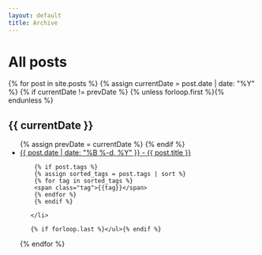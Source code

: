 ```yaml
---
layout: default
title: Archive
---
```


# All posts

<section class="archive-posts">

   {% for post in site.posts %}
       {% assign currentDate = post.date | date: "%Y" %}
       {% if currentDate != prevDate %}
           {% unless forloop.first %}</ul>{% endunless %}
           <h2>{{ currentDate }}</h2>
           <ul>
           {% assign prevDate = currentDate %}
       {% endif %}
       <li class="archive-urls">
        <a href="{{ post.url }}"><span>{{ post.date | date: "%B %-d, %Y" }}</span> - {{ post.title }}</a> 

        {% if post.tags %}
        {% assign sorted_tags = post.tags | sort %}
        {% for tag in sorted_tags %}
        <span class="tag">{{tag}}</span>
        {% endfor %}
        {% endif %}

       </li>

       {% if forloop.last %}</ul>{% endif %}
   {% endfor %}

</section>

